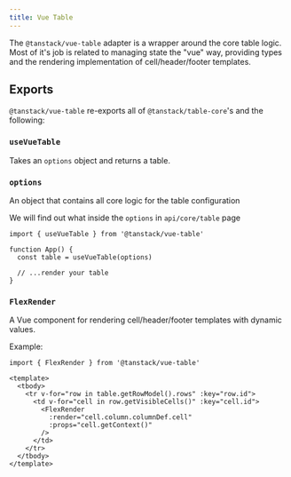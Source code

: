 ```yaml
---
title: Vue Table
---
```


The `@tanstack/vue-table` adapter is a wrapper around the core table logic. Most of it's job is related to managing state the "vue" way, providing types and the rendering implementation of cell/header/footer templates.

## Exports

`@tanstack/vue-table` re-exports all of `@tanstack/table-core`'s and the following:

### `useVueTable`

Takes an `options` object and returns a table.

### `options`

An object that contains all core logic for the table configuration

We will find out what inside the `options` in `api/core/table` page

```tsx
import { useVueTable } from '@tanstack/vue-table'

function App() {
  const table = useVueTable(options)

  // ...render your table
}
```

### `FlexRender`

A Vue component for rendering cell/header/footer templates with dynamic values.

Example:

```vue
import { FlexRender } from '@tanstack/vue-table'

<template>
  <tbody>
    <tr v-for="row in table.getRowModel().rows" :key="row.id">
      <td v-for="cell in row.getVisibleCells()" :key="cell.id">
        <FlexRender
          :render="cell.column.columnDef.cell"
          :props="cell.getContext()"
        />
      </td>
    </tr>
  </tbody>
</template>
```

